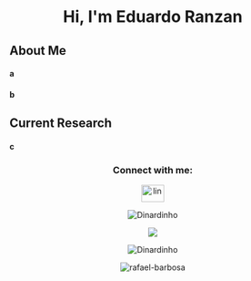 <h1 align="center">Hi, I'm Eduardo Ranzan</h1>
<h3 align="center"></h3>

## About Me
#### a

#### b

## Current Research
#### c

<!--Contatos-->
<h3 align="center">Connect with me:</h3>
<p align="center">
<a href="https://www.linkedin.com/in/eduardo-ranzan-ferreira-b75025294/" target="_blank">
  <img align="center" src="https://raw.githubusercontent.com/rahuldkjain/github-profile-readme-generator/master/src/images/icons/Social/linked-in-alt.svg" alt="lin" height="30" width="40" />
</a>
</p> 

<!--SVG BOTTOM-->
<p align="center"> <img src="https://pa1.aminoapps.com/6573/48c6176e3972bd844869ce0a5ad027e088877de3_hq.gif" alt="Dinardinho" /></p> 

<!--Email-->
<p align="center">
<img src="https://img.shields.io/badge/-ranzaneduardo03@gmail.com.com-556DB3?style=flat-square&logo=gmail&logoColor=EA4335"/>
</p>

<!--SVG BOTTOM-->
<p align="center"> <img src="https://pa1.aminoapps.com/6573/48c6176e3972bd844869ce0a5ad027e088877de3_hq.gif" alt="Dinardinho" /></p> 

<!--SVG BOTTOM-->
<p align="center"> <img src="https://raw.githubusercontent.com/mayhemantt/mayhemantt/Update/svg/Bottom.svg" alt="rafael-barbosa" /></p> 
